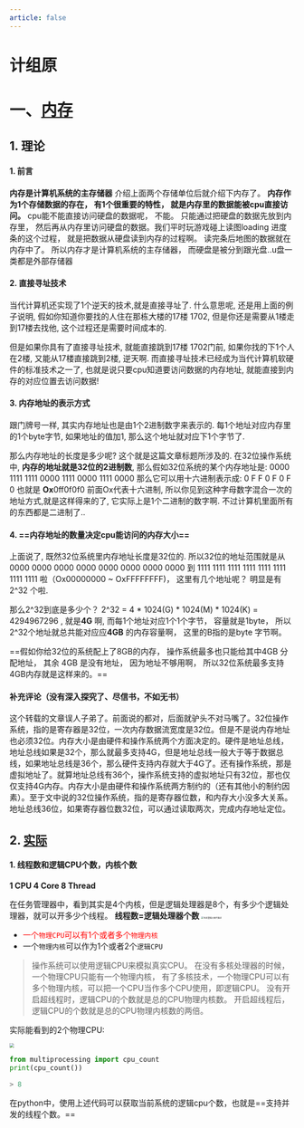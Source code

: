 ```yaml
---
article: false
---
```

# 计组原

# 一、[内存](https://zhuanlan.zhihu.com/p/41187907)

## 1. 理论

#### 1. 前言

**内存是计算机系统的主存储器**
介绍上面两个存储单位后就介绍下内存了。
**内存作为1个存储数据的存在， 有1个很重要的特性， 就是内存里的数据能被cpu直接访问。**
cpu能不能直接访问硬盘的数据呢， 不能。 只能通过把硬盘的数据先放到内存里， 然后再从内存里访问硬盘的数据。我们平时玩游戏碰上读图loading 进度条的这个过程， 就是把数据从硬盘读到内存的过程啊。 读完条后地图的数据就在内存中了。
所以内存才是计算机系统的主存储器， 而硬盘是被分到跟光盘..u盘一类都是外部存储器



#### 2. 直接寻址技术

当代计算机还实现了1个逆天的技术,就是直接寻址了.
什么意思呢, 还是用上面的例子说明, 假如你知道你要找的人住在那栋大楼的17楼 1702, 但是你还是需要从1楼走到17楼去找他, 这个过程还是需要时间成本的.

但是如果你具有了直接寻址技术, 就能直接跳到17楼 1702门前, 如果你找的下1个人在2楼, 又能从17楼直接跳到2楼, 逆天啊.
而直接寻址技术已经成为当代计算机软硬件的标准技术之一了, 也就是说只要cpu知道要访问数据的内存地址, 就能直接到内存的对应位置去访问数据!



#### 3. 内存地址的表示方式

跟门牌号一样, 其实内存地址也是由1个2进制数字来表示的. 每1个地址对应内存里的1个byte字节, 如果地址的值加1, 那么这个地址就对应下1个字节了.

那么内存地址的长度是多少呢? 这个就是这篇文章标题所涉及的. 在32位操作系统中, **内存的地址就是32位的2进制数**, 那么假如32位系统的某个内存地址是:
0000 1111 1111 0000 1111 0000 1111 0000
那么它可以用十六进制表示成: 0 F F 0 F 0 F 0
也就是 **Ox**0ff0f0f0 前面Ox代表十六进制, 所以你见到这种字母数字混合一次的地址方式,就是这样得来的了, 它实际上是1个二进制的数字啊. 不过计算机里面所有的东西都是二进制了..



#### 4. ==内存地址的数量决定cpu能访问的内存大小==

上面说了, 既然32位系统里内存地址长度是32位的. 所以32位的地址范围就是从 0000 0000 0000 0000 0000 0000 0000 0000 到 1111 1111 1111 1111 1111 1111 1111 1111 啦（Ox00000000 ~ OxFFFFFFFF)， 这里有几个地址呢？ 明显是有 2^32 个啦.

那么2^32到底是多少个？ 2^32 = 4 * 1024(G) * 1024(M) * 1024(K) = 4294967296 , 就是**4G** 啊, 而每1个地址对应1个1个字节， 容量就是1byte， 所以2^32个地址就总共能对应应**4GB** 的内存容量啊， 这里的B指的是byte 字节啊。

==假如你给32位的系统配上了8GB的内存， 操作系统最多也只能给其中4GB 分配地址， 其余 4GB 是没有地址， 因为地址不够用啊， 所以32位系统最多支持4GB内存就是这样来的。==



#### 补充评论（没有深入探究了、尽信书，不如无书）

这个转载的文章误人子弟了。前面说的都对，后面就驴头不对马嘴了。32位操作系统，指的是寄存器是32位，一次内存数据流宽度是32位。但是不是说内存地址也必须32位。内存大小是由硬件和操作系统两个方面决定的。硬件是地址总线，地址总线如果是32个，那么就最多支持4G，但是地址总线一般大于等于数据总线，如果地址总线是36个，那么硬件支持内存就大于4G了。还有操作系统，那是虚拟地址了。就算地址总线有36个，操作系统支持的虚拟地址只有32位，那也仅仅支持4G内存。内存大小是由硬件和操作系统两方制约的（还有其他小的制约因素）。至于文中说的32位操作系统，指的是寄存器位数，和内存大小没多大关系。地址总线36位，如果寄存器位数32位，可以通过读取两次，完成内存地址定位。



## 2. [实际](https://blog.csdn.net/Castlehe/article/details/117566303)

#### 1. 线程数和逻辑CPU个数，内核个数

**1 CPU 4 Core 8 Thread**

在任务管理器中，看到其实是4个内核，但是逻辑处理器是8个，有多少个逻辑处理器，就可以开多少个线程。
**线程数=逻辑处理器个数**
<img src="https://img-blog.csdnimg.cn/20210604164533979.png" alt="在这里插入图片描述" style="zoom: 25%;" />



- <font color=red>一个`物理CPU`可以有1个或者多个`物理内核`</font>
- 一个`物理内核`可以作为1个或者2个`逻辑CPU`



> 操作系统可以使用逻辑CPU来模拟真实CPU。
> 在没有多核处理器的时候，一个物理CPU只能有一个物理内核，
> 有了多核技术，一个物理CPU可以有多个物理内核，可以把一个CPU当作多个CPU使用，即逻辑CPU。
> 没有开启超线程时，逻辑CPU的个数就是总的CPU物理内核数。
> 开启超线程后，逻辑CPU的个数就是总的CPU物理内核数的两倍。



实际能看到的2个物理CPU:

<img src="https://img-blog.csdnimg.cn/20210604165526341.png" style="zoom: 50%;" />



```python
from multiprocessing import cpu_count
print(cpu_count())

> 8
```

在python中，使用上述代码可以获取当前系统的逻辑cpu个数，也就是==支持并发的线程个数。==






